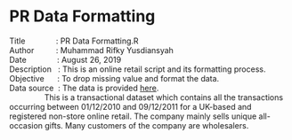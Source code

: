 # PR Data Formatting


Title&nbsp;&nbsp;&nbsp;&nbsp;&nbsp;&nbsp;&nbsp;&nbsp;&nbsp;&nbsp;&nbsp;&nbsp;&nbsp;&nbsp;: PR Data Formatting.R <br />
Author&nbsp;&nbsp;&nbsp;&nbsp;&nbsp;&nbsp;&nbsp;&nbsp;&nbsp;&nbsp;: Muhammad Rifky Yusdiansyah <br />
Date&nbsp;&nbsp;&nbsp;&nbsp;&nbsp;&nbsp;&nbsp;&nbsp;&nbsp;&nbsp;&nbsp;&nbsp;&nbsp;&nbsp;: August 26, 2019 <br />
Description&nbsp;&nbsp;&nbsp;: This is an online retail script and its formatting process. <br />
Objective&nbsp;&nbsp;&nbsp;&nbsp;&nbsp;&nbsp;: To drop missing value and format the data. <br />
Data source&nbsp;&nbsp;: The data is provided [here](https://archive.ics.uci.edu/ml/datasets/online+retail)\. <br />
&nbsp;&nbsp;&nbsp;&nbsp;&nbsp;&nbsp;&nbsp;&nbsp;&nbsp;&nbsp;&nbsp;&nbsp;&nbsp;&nbsp;&nbsp;&nbsp;This is a transactional dataset which contains all the transactions occurring between 01/12/2010 and 09/12/2011 for a UK-based and registered non-store online retail. The company mainly sells unique all-occasion gifts. Many customers of the company are wholesalers.
